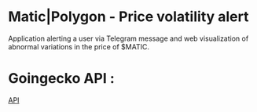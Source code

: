 # Matic|Polygon - Price volatility alert
Application alerting a user via Telegram message and web visualization of abnormal variations in the price of $MATIC.

# Goingecko API :
[API](https://api.coingecko.com/api/v3/coins/matic-network/tickers?exchange_ids=binance)
